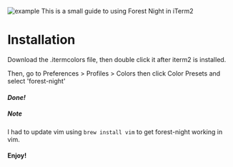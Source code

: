 ![example](https://user-images.githubusercontent.com/30982357/59807557-7542c200-92c6-11e9-8ed9-f2eadbbc1fc7.png)
This is a small guide to using Forest Night in iTerm2
# Installation
Download the .itermcolors file, then double click it after iterm2 is installed.

Then, go to Preferences > Profiles > Colors then click Color Presets and select 'forest-night'

#### *Done!*

##### Note
I had to update vim using ```brew install vim``` to get forest-night working in vim.

#### Enjoy!
